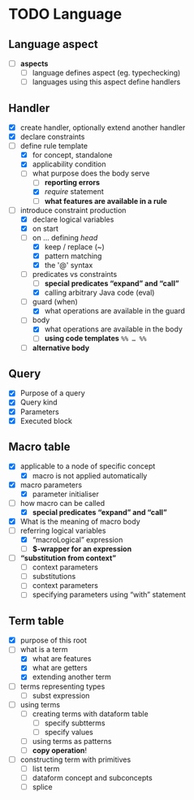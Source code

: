 # TODO Language 

## Language aspect
- [ ] **aspects**
     - [ ] language defines aspect (eg. typechecking)
     - [ ] languages using this aspect define handlers

## Handler  
- [x] create handler, optionally extend another handler
- [x] declare constraints
- [ ] define rule template
    - [x] for concept, standalone
    - [x] applicability condition
    - [ ] what purpose does the body serve
        - [ ] **reporting errors**
        - [x] _require_ statement
        - [ ] **what features are available in a rule**
- [ ] introduce constraint production
    - [x] declare logical variables
    - [x] on start
    - [ ] on … defining *head* 
        - [x] keep / replace (~) 
        - [x] pattern matching
        - [x] the '@' syntax
    - [ ] predicates vs constraints
        - [ ] **special predicates “expand” and “call”**
        - [x] calling arbitrary Java code (eval)
    - [ ] guard (when)
        - [x] what operations are available in the guard
    - [ ] body
        - [x] what operations are available in the body
        - [ ] **using code templates** `%% … %%`
    - [ ] **alternative body**

## Query
- [x] Purpose of a query
- [x] Query kind
- [x] Parameters
- [x] Executed block

## Macro table
 - [x] applicable to a node of specific concept
     - [x] macro is not applied automatically
 - [x] macro parameters
     - [x] parameter initialiser
 - [ ] how macro can be called
     - [x] **special predicates “expand” and “call”**
 - [x] What is the meaning of macro body
 - [ ] referring logical variables 
     - [x] “macroLogical” expression
     - [ ] **$-wrapper for an expression**
 - [ ] **“substitution from context”**
     - [ ] context parameters
     - [ ] substitutions
     - [ ] context parameters
     - [ ] specifying parameters using “with” statement

## Term table
- [x] purpose of this root
- [ ] what is a term
    - [x] what are features
    - [x] what are getters
    - [x] extending another term
- [ ] terms representing types
    - [ ] subst expression
- [ ] using terms
    - [ ] creating terms with dataform table
        - [ ] specify subtterms
        - [ ] specify values
    - [ ] using terms as patterns
    - [ ] **copy operation**!
- [ ] constructing term with primitives
    - [ ] list term
    - [ ] dataform concept and subconcepts
    - [ ] splice